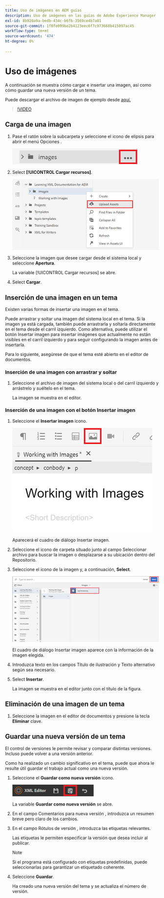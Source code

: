```yaml
---
title: Uso de imágenes en AEM guías
description: Uso de imágenes en las guías de Adobe Experience Manager
exl-id: 8b920a9a-bedb-434c-b6fb-3569ce4b7a81
source-git-commit: 1f8fe099be2b4123eec6f7c973668b415097ac45
workflow-type: tm+mt
source-wordcount: '474'
ht-degree: 0%

---
```


# Uso de imágenes

A continuación se muestra cómo cargar e insertar una imagen, así como cómo guardar una nueva versión de un tema.

Puede descargar el archivo de imagen de ejemplo desde [aquí.](assets/working-with-images/SignInScreen.png)

>[!VIDEO](https://video.tv.adobe.com/v/336661?quality=12&learn=on)

## Carga de una imagen

1. Pase el ratón sobre la subcarpeta y seleccione el icono de elipsis para abrir el menú Opciones .

   ![Icono de elipsis](images/lesson-4/ellipses.png)

1. Select **[!UICONTROL Cargar recursos]**.

   ![Cargar recursos](images/lesson-4/upload-assets.png)

1. Seleccione la imagen que desee cargar desde el sistema local y seleccione **Apertura**.

   La variable [!UICONTROL Cargar recursos] se abre.

1. Select **Cargar**.

## Inserción de una imagen en un tema

Existen varias formas de insertar una imagen en el tema.

Puede arrastrar y soltar una imagen del sistema local en el tema. Si la imagen ya está cargada, también puede arrastrarla y soltarla directamente en el tema desde el carril izquierdo. Como alternativa, puede utilizar el botón Insertar imagen para insertar imágenes que actualmente no están visibles en el carril izquierdo y para seguir configurando la imagen antes de insertarla.

Para lo siguiente, asegúrese de que el tema esté abierto en el editor de documentos.

### Inserción de una imagen con arrastrar y soltar

1. Seleccione el archivo de imagen del sistema local o del carril izquierdo y arrástrelo y suéltelo en el tema.

   La imagen se muestra en el editor.

### Inserción de una imagen con el botón Insertar imagen

1. Seleccione el **Insertar imagen** icono.

   ![Icono Insertar imagen](images/lesson-4/insert-image.png)

   Aparecerá el cuadro de diálogo Insertar imagen.

1. Seleccione el icono de carpeta situado junto al campo Seleccionar archivo para buscar la imagen o desplazarse a su ubicación dentro del Repositorio.
1. Seleccione el icono de la imagen y, a continuación, **Select**.

   ![Seleccionar imagen](images/lesson-4/select-image-with-markings.png)

   El cuadro de diálogo Insertar imagen aparece con la información de la imagen elegida.

1. Introduzca texto en los campos Título de ilustración y Texto alternativo según sea necesario.
1. Select **Insertar**.

   La imagen se muestra en el editor junto con el título de la figura.

## Eliminación de una imagen de un tema

1. Seleccione la imagen en el editor de documentos y presione la tecla **Eliminar** clave.

## Guardar una nueva versión de un tema

El control de versiones le permite revisar y comparar distintas versiones. Incluso puede volver a una versión anterior.

Como ha realizado un cambio significativo en el tema, puede que ahora le resulte útil guardar el trabajo actual como una nueva versión.

1. Seleccione el **Guardar como nueva versión** icono.

   ![Icono Guardar como nueva versión](images/common/save-as-new-version.png)

   La variable **Guardar como nueva versión** se abre.

1. En el campo Comentarios para nueva versión , introduzca un resumen breve pero claro de los cambios.
1. En el campo Rótulos de versión , introduzca las etiquetas relevantes.

   Las etiquetas le permiten especificar la versión que desea incluir al publicar.

   >[!NOTE]
   > 
   > Si el programa está configurado con etiquetas predefinidas, puede seleccionarlas para garantizar un etiquetado coherente.

1. Seleccione **Guardar**.

   Ha creado una nueva versión del tema y se actualiza el número de versión.
